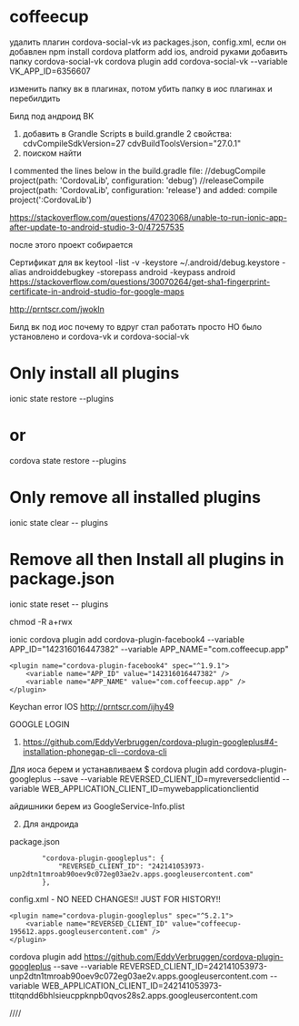 # coffeecup




удалить плагин cordova-social-vk из packages.json, config.xml, если он добавлен
npm install
cordova platform add ios, android
руками добавить папку cordova-social-vk
cordova plugin add cordova-social-vk  --variable VK_APP_ID=6356607

изменить папку вк в плагинах, потом убить папку в иос плагинах и перебилдить


 <plugin name="cordova-social-vk" spec="~1.0.5">
        <variable name="VK_APP_ID" value="6356607" />
    </plugin>



Билд под андроид ВК
1) добавить в Grandle Scripts в build.grandle 2 свойства:
    cdvCompileSdkVersion=27
    cdvBuildToolsVersion="27.0.1"
2) поиском найти

I commented the lines below in the build.gradle file:
//debugCompile project(path: 'CordovaLib', configuration: 'debug') 
//releaseCompile project(path: 'CordovaLib', configuration: 'release')
and added:
compile project(':CordovaLib')

https://stackoverflow.com/questions/47023068/unable-to-run-ionic-app-after-update-to-android-studio-3-0/47257535

после этого проект собирается


Сертификат для вк
keytool -list -v -keystore ~/.android/debug.keystore -alias androiddebugkey -storepass android -keypass android
https://stackoverflow.com/questions/30070264/get-sha1-fingerprint-certificate-in-android-studio-for-google-maps

http://prntscr.com/jwokln



Билд вк под иос
почему то вдруг стал работать просто НО было установлено и cordova-vk и cordova-social-vk



# Only install all plugins
ionic state restore --plugins
# or
cordova state restore --plugins

# Only remove all installed plugins
ionic state clear -- plugins

# Remove all then Install all plugins in package.json
ionic state reset -- plugins




chmod -R a+rwx

ionic cordova plugin add cordova-plugin-facebook4 --variable APP_ID="142316016447382" --variable APP_NAME="com.coffeecup.app"

    <plugin name="cordova-plugin-facebook4" spec="^1.9.1">
        <variable name="APP_ID" value="142316016447382" />
        <variable name="APP_NAME" value="com.coffeecup.app" />
    </plugin>


Keychan error IOS 
http://prntscr.com/ijhy49



GOOGLE LOGIN
1) https://github.com/EddyVerbruggen/cordova-plugin-googleplus#4-installation-phonegap-cli--cordova-cli

Для иоса берем и устанавливаем
$ cordova plugin add cordova-plugin-googleplus --save --variable REVERSED_CLIENT_ID=myreversedclientid --variable WEB_APPLICATION_CLIENT_ID=mywebapplicationclientid

айдишники берем из GoogleService-Info.plist

2) Для андроида 

package.json

            "cordova-plugin-googleplus": {
                "REVERSED_CLIENT_ID": "242141053973-unp2dtn1tmroab90oev9c072eg03ae2v.apps.googleusercontent.com"
            },


config.xml - NO NEED CHANGES!! JUST FOR HISTORY!!

    <plugin name="cordova-plugin-googleplus" spec="^5.2.1">
        <variable name="REVERSED_CLIENT_ID" value="coffeecup-195612.apps.googleusercontent.com" />
    </plugin>


cordova plugin add https://github.com/EddyVerbruggen/cordova-plugin-googleplus --save --variable REVERSED_CLIENT_ID=242141053973-unp2dtn1tmroab90oev9c072eg03ae2v.apps.googleusercontent.com --variable WEB_APPLICATION_CLIENT_ID=242141053973-ttitqndd6bhlsieucppknpb0qvos28s2.apps.googleusercontent.com

////

  
